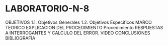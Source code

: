 # LABORATORIO-N-8
OBJETIVOS
1.1. Objetivos Generales
1.2. Objetivos Específicos
MARCO TEORICO
EXPLICACION DEL PROCEDIMIENTO
 Procedimiento
 RESPUESTAS A INTERROGANTES Y CALCULO DEL ERROR.
 VIDEO
 CONCLUSIONES
 BIBLIOGRAFÍA
